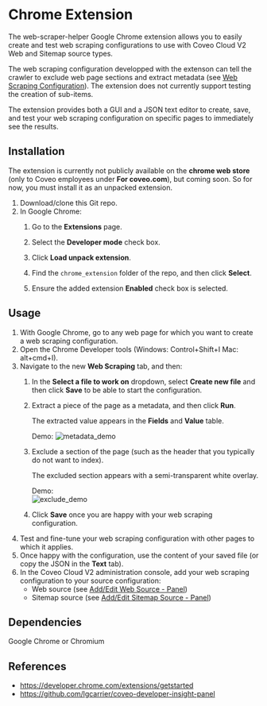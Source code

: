 # Chrome Extension
The web-scraper-helper Google Chrome extension allows you to easily create and test web scraping configurations to use with Coveo Cloud V2 Web and Sitemap source types. 

The web scraping configuration developped with the extenson can tell the crawler to exclude web page sections and extract metadata (see [Web Scraping Configuration](http://www.coveo.com/go?dest=cloudhelp&lcid=9&context=277)). The extension does not currently support testing the creation of sub-items. 

The extension provides both a GUI and a JSON text editor to create, save, and test your web scraping configuration on specific pages to immediately see the results. 

## Installation

The extension is currently not publicly available on the **chrome web store** (only to Coveo employees under **For coveo.com**), but coming soon. So for now, you must install it as an unpacked extension. 

1. Download/clone this Git repo.
1. In Google Chrome:
   1. Go to the **Extensions** page.
   1. Select the **Developer mode** check box.
   1. Click **Load unpack extension**. 
   1. Find the `chrome_extension` folder of  the repo, and then click **Select**.
   
   1. Ensure the added extension **Enabled** check box is selected.

## Usage
1. With Google Chrome, go to any web page for which you want to create a web scraping configuration.
1. Open the Chrome Developer tools (Windows: Control+Shift+I Mac: alt+cmd+I). 
1. Navigate to the new **Web Scraping** tab, and then: 
   1. In the **Select a file to work on** dropdown, select **Create new file** and then click **Save** to be able to start the configuration. 
   1. Extract a piece of the page as a metadata, and then click **Run**. 

      The extracted value appears in the **Fields** and **Value** table.
   
      Demo:
       ![metadata_demo](https://user-images.githubusercontent.com/17149559/27700307-360ca4e4-5ccb-11e7-80f4-632dcde89d52.gif)
   1. Exclude a section of the page (such as the header that you typically do not want to index). 
   
      The excluded section appears with a semi-transparent white overlay.

      Demo:  
   ![exclude_demo](https://user-images.githubusercontent.com/17149559/27700335-493b506a-5ccb-11e7-99cb-66a4104046bf.gif)
   1. Click **Save** once you are happy with your web scraping configuration. 
1. Test and fine-tune your web scraping configuration with other pages to which it applies.
1. Once happy with the configuration, use the content of your saved file (or copy the JSON in the **Text** tab). 
1. In the Coveo Cloud V2 administration console, add your web scraping configuration to your source configuration: 
   - Web source (see [Add/Edit Web Source - Panel](http://www.coveo.com/go?dest=cloudhelp&lcid=9&context=276)) 
   - Sitemap source (see [Add/Edit Sitemap Source - Panel](http://www.coveo.com/go?dest=cloudhelp&lcid=9&context=275))

## Dependencies
Google Chrome or Chromium

## References

* https://developer.chrome.com/extensions/getstarted
* https://github.com/lgcarrier/coveo-developer-insight-panel
